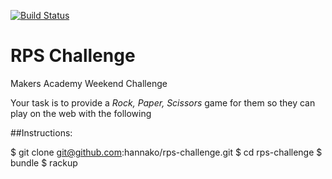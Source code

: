 [![Build Status](https://travis-ci.org/hannako/rps-challenge.svg?branch=master)](https://travis-ci.org/hannako/rps-challenge)

# RPS Challenge

Makers Academy Weekend Challenge

Your task is to provide a _Rock, Paper, Scissors_ game for them so they can play on the web with the following

##Instructions:

$ git clone git@github.com:hannako/rps-challenge.git
$ cd rps-challenge
$ bundle
$ rackup
